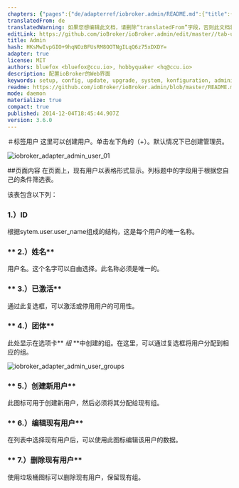 ```yaml
---
chapters: {"pages":{"de/adapterref/iobroker.admin/README.md":{"title":{"de":"no title"},"content":"de/adapterref/iobroker.admin/README.md"},"de/adapterref/iobroker.admin/admin/tab-adapters.md":{"title":{"de":"Der Reiter Adapter"},"content":"de/adapterref/iobroker.admin/admin/tab-adapters.md"},"de/adapterref/iobroker.admin/admin/tab-instances.md":{"title":{"de":"Der Reiter Instanzen"},"content":"de/adapterref/iobroker.admin/admin/tab-instances.md"},"de/adapterref/iobroker.admin/admin/tab-objects.md":{"title":{"de":"Der Reiter Objekte"},"content":"de/adapterref/iobroker.admin/admin/tab-objects.md"},"de/adapterref/iobroker.admin/admin/tab-states.md":{"title":{"de":"Der Reiter Zustände"},"content":"de/adapterref/iobroker.admin/admin/tab-states.md"},"de/adapterref/iobroker.admin/admin/tab-groups.md":{"title":{"de":"Der Reiter Gruppen"},"content":"de/adapterref/iobroker.admin/admin/tab-groups.md"},"de/adapterref/iobroker.admin/admin/tab-users.md":{"title":{"de":"Der Reiter Benutzer"},"content":"de/adapterref/iobroker.admin/admin/tab-users.md"},"de/adapterref/iobroker.admin/admin/tab-events.md":{"title":{"de":"Der Reiter Ereignisse"},"content":"de/adapterref/iobroker.admin/admin/tab-events.md"},"de/adapterref/iobroker.admin/admin/tab-hosts.md":{"title":{"de":"Der Reiter Hosts"},"content":"de/adapterref/iobroker.admin/admin/tab-hosts.md"},"de/adapterref/iobroker.admin/admin/tab-enums.md":{"title":{"de":"Der Reiter Aufzählungen"},"content":"de/adapterref/iobroker.admin/admin/tab-enums.md"},"de/adapterref/iobroker.admin/admin/tab-log.md":{"title":{"de":"Der Reiter Log"},"content":"de/adapterref/iobroker.admin/admin/tab-log.md"},"de/adapterref/iobroker.admin/admin/tab-system.md":{"title":{"de":"Die Systemeinstellungen"},"content":"de/adapterref/iobroker.admin/admin/tab-system.md"}}}
translatedFrom: de
translatedWarning: 如果您想编辑此文档，请删除“translatedFrom”字段，否则此文档将再次自动翻译
editLink: https://github.com/ioBroker/ioBroker.admin/edit/master//tab-users.md
title: Admin
hash: HKsMwIvpGIO+9hqNOzBFUsRM8OOTNgILqQ6z75xDXDY=
adapter: true
license: MIT
authors: bluefox <bluefox@ccu.io>, hobbyquaker <hq@ccu.io>
description: 配置ioBroker的Web界面
keywords: setup, config, update, upgrade, system, konfiguration, administration, einrichtung, wartung
readme: https://github.com/ioBroker/ioBroker.admin/blob/master/README.md
mode: daemon
materialize: true
compact: true
published: 2014-12-04T18:45:44.907Z
version: 3.6.0
---
```

＃标签用户
这里可以创建用户。单击左下角的（+）。默认情况下已创建管理员。

![iobroker_adapter_admin_user_01](zh-cn/adapterref/iobroker.admin/../../../de/adapterref/iobroker.admin/img/tab-user_01-1.jpg)

##页面内容
在页面上，现有用户以表格形式显示。列标题中的字段用于根据您自己的条件筛选表。

该表包含以下列：

### **1.）ID**
根据sytem.user.user_name组成的结构，这是每个用户的唯一名称。

### ** 2.）姓名**
用户名。这个名字可以自由选择。此名称必须是唯一的。

### ** 3.）已激活**
通过此复选框，可以激活或停用用户的可用性。

### ** 4.）团体**
此处显示在选项卡** _组_ **中创建的组。在这里，可以通过复选框将用户分配到相应的组。

![iobroker_adapter_admin_user_groups](zh-cn/adapterref/iobroker.admin/../../../de/adapterref/iobroker.admin/img/tab-user_Groups.jpg)

### ** 5.）创建新用户**
此图标可用于创建新用户，然后必须将其分配给现有组。

### ** 6.）编辑现有用户**
在列表中选择现有用户后，可以使用此图标编辑该用户的数据。

### ** 7.）删除现有用户**
使用垃圾桶图标可以删除现有用户，保留现有组。
